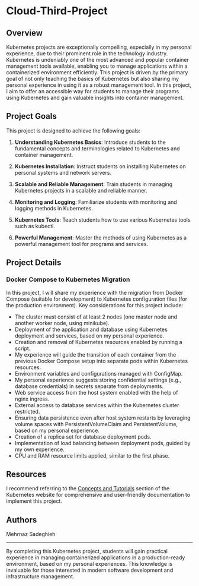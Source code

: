 # Cloud-Third-Project

## Overview

Kubernetes projects are exceptionally compelling, especially in my personal experience, due to their prominent role in the technology industry. Kubernetes is undeniably one of the most advanced and popular container management tools available, enabling you to manage applications within a containerized environment efficiently. This project is driven by the primary goal of not only teaching the basics of Kubernetes but also sharing my personal experience in using it as a robust management tool. In this project, I aim to offer an accessible way for students to manage their programs using Kubernetes and gain valuable insights into container management.

## Project Goals

This project is designed to achieve the following goals:

1. **Understanding Kubernetes Basics**: Introduce students to the fundamental concepts and terminologies related to Kubernetes and container management.

2. **Kubernetes Installation**: Instruct students on installing Kubernetes on personal systems and network servers.

3. **Scalable and Reliable Management**: Train students in managing Kubernetes projects in a scalable and reliable manner.

4. **Monitoring and Logging**: Familiarize students with monitoring and logging methods in Kubernetes.

5. **Kubernetes Tools**: Teach students how to use various Kubernetes tools such as kubectl.

6. **Powerful Management**: Master the methods of using Kubernetes as a powerful management tool for programs and services.


## Project Details

### Docker Compose to Kubernetes Migration

In this project, I will share my experience with the migration from Docker Compose (suitable for development) to Kubernetes configuration files (for the production environment). Key considerations for this project include:

- The cluster must consist of at least 2 nodes (one master node and another worker node, using minikube).
- Deployment of the application and database using Kubernetes deployment and services, based on my personal experience.
- Creation and removal of Kubernetes resources enabled by running a script.
- My experience will guide the transition of each container from the previous Docker Compose setup into separate pods within Kubernetes resources.
- Environment variables and configurations managed with ConfigMap.
- My personal experience suggests storing confidential settings (e.g., database credentials) in secrets separate from deployments.
- Web service access from the host system enabled with the help of nginx ingress.
- External access to database services within the Kubernetes cluster restricted.
- Ensuring data persistence even after host system restarts by leveraging volume spaces with PersistentVolumeClaim and PersistentVolume, based on my personal experience.
- Creation of a replica set for database deployment pods.
- Implementation of load balancing between deployment pods, guided by my own experience.
- CPU and RAM resource limits applied, similar to the first phase.

## Resources

I recommend referring to the [Concepts and Tutorials](https://kubernetes.io/docs/concepts/) section of the Kubernetes website for comprehensive and user-friendly documentation to implement this project.

## Authors
Mehrnaz Sadeghieh

---

By completing this Kubernetes project, students will gain practical experience in managing containerized applications in a production-ready environment, based on my personal experiences. This knowledge is invaluable for those interested in modern software development and infrastructure management.
